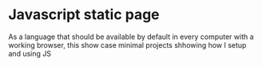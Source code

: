 # Javascript static page

As a language that should be available by default in every computer with a working browser, this show case minimal projects shhowing how I setup and using JS  